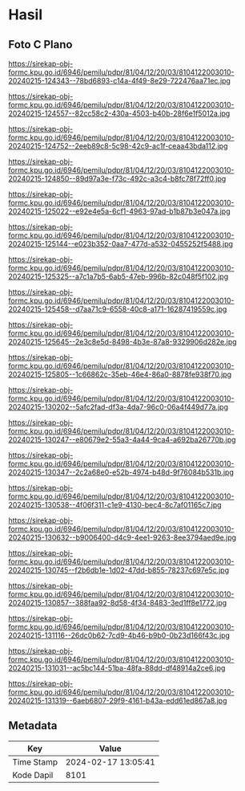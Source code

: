 # Hasil

## Foto C Plano

https://sirekap-obj-formc.kpu.go.id/6946/pemilu/pdpr/81/04/12/20/03/8104122003010-20240215-124343--78bd6893-c14a-4f49-8e29-722476aa71ec.jpg

https://sirekap-obj-formc.kpu.go.id/6946/pemilu/pdpr/81/04/12/20/03/8104122003010-20240215-124557--82cc58c2-430a-4503-b40b-28f6e1f5012a.jpg

https://sirekap-obj-formc.kpu.go.id/6946/pemilu/pdpr/81/04/12/20/03/8104122003010-20240215-124752--2eeb89c8-5c98-42c9-ac1f-ceaa43bda112.jpg

https://sirekap-obj-formc.kpu.go.id/6946/pemilu/pdpr/81/04/12/20/03/8104122003010-20240215-124850--89d97a3e-f73c-492c-a3c4-b8fc78f72ff0.jpg

https://sirekap-obj-formc.kpu.go.id/6946/pemilu/pdpr/81/04/12/20/03/8104122003010-20240215-125022--e92e4e5a-6cf1-4963-97ad-b1b87b3e047a.jpg

https://sirekap-obj-formc.kpu.go.id/6946/pemilu/pdpr/81/04/12/20/03/8104122003010-20240215-125144--e023b352-0aa7-477d-a532-0455252f5488.jpg

https://sirekap-obj-formc.kpu.go.id/6946/pemilu/pdpr/81/04/12/20/03/8104122003010-20240215-125325--a7c1a7b5-6ab5-47eb-996b-82c048f5f102.jpg

https://sirekap-obj-formc.kpu.go.id/6946/pemilu/pdpr/81/04/12/20/03/8104122003010-20240215-125458--d7aa71c9-6558-40c8-a171-16287419559c.jpg

https://sirekap-obj-formc.kpu.go.id/6946/pemilu/pdpr/81/04/12/20/03/8104122003010-20240215-125645--2e3c8e5d-8498-4b3e-87a8-9329906d282e.jpg

https://sirekap-obj-formc.kpu.go.id/6946/pemilu/pdpr/81/04/12/20/03/8104122003010-20240215-125805--1c66862c-35eb-46e4-86a0-8878fe938f70.jpg

https://sirekap-obj-formc.kpu.go.id/6946/pemilu/pdpr/81/04/12/20/03/8104122003010-20240215-130202--5afc2fad-df3a-4da7-96c0-06a4f449d77a.jpg

https://sirekap-obj-formc.kpu.go.id/6946/pemilu/pdpr/81/04/12/20/03/8104122003010-20240215-130247--e80679e2-55a3-4a44-9ca4-a692ba26770b.jpg

https://sirekap-obj-formc.kpu.go.id/6946/pemilu/pdpr/81/04/12/20/03/8104122003010-20240215-130347--2c2a68e0-e52b-4974-b48d-9f76084b531b.jpg

https://sirekap-obj-formc.kpu.go.id/6946/pemilu/pdpr/81/04/12/20/03/8104122003010-20240215-130538--4f06f311-c1e9-4130-bec4-8c7af01165c7.jpg

https://sirekap-obj-formc.kpu.go.id/6946/pemilu/pdpr/81/04/12/20/03/8104122003010-20240215-130632--b9006400-d4c9-4ee1-9263-8ee3794aed9e.jpg

https://sirekap-obj-formc.kpu.go.id/6946/pemilu/pdpr/81/04/12/20/03/8104122003010-20240215-130745--f2b6db1e-1d02-47dd-b855-78237c697e5c.jpg

https://sirekap-obj-formc.kpu.go.id/6946/pemilu/pdpr/81/04/12/20/03/8104122003010-20240215-130857--388faa92-8d58-4f34-8483-3ed1ff8e1772.jpg

https://sirekap-obj-formc.kpu.go.id/6946/pemilu/pdpr/81/04/12/20/03/8104122003010-20240215-131116--26dc0b62-7cd9-4b46-b9b0-0b23d166f43c.jpg

https://sirekap-obj-formc.kpu.go.id/6946/pemilu/pdpr/81/04/12/20/03/8104122003010-20240215-131031--ac5bc144-51ba-48fa-88dd-df48914a2ce6.jpg

https://sirekap-obj-formc.kpu.go.id/6946/pemilu/pdpr/81/04/12/20/03/8104122003010-20240215-131319--6aeb6807-29f9-4161-b43a-edd61ed867a8.jpg


## Metadata

| Key        | Value               |
| ---------- | ------------------- |
| Time Stamp | 2024-02-17 13:05:41 |
| Kode Dapil | 8101                |



